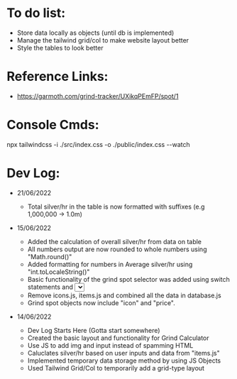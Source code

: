 # To do list:

-   Store data locally as objects (until db is implemented)
-   Manage the tailwind grid/col to make website layout better
-   Style the tables to look better

# Reference Links:

-   https://garmoth.com/grind-tracker/UXikqPEmFP/spot/1

# Console Cmds:

npx tailwindcss -i ./src/index.css -o ./public/index.css --watch

# Dev Log:

-   21/06/2022

    -   Total silver/hr in the table is now formatted with suffixes (e.g 1,000,000 -> 1.0m)

-   15/06/2022

    -   Added the calculation of overall silver/hr from data on table
    -   All numbers output are now rounded to whole numbers using "Math.round()"
    -   Added formatting for numbers in Average silver/hr using "int.toLocaleString()"
    -   Basic functionality of the grind spot selector was added using switch statements and <select>
    -   Remove icons.js, items.js and combined all the data in database.js
    -   Grind spot objects now include "icon" and "price".

-   14/06/2022

    -   Dev Log Starts Here (Gotta start somewhere)
    -   Created the basic layout and functionality for Grind Calculator
    -   Use JS to add img and input instead of spamming HTML
    -   Caluclates silver/hr based on user inputs and data from "items.js"
    -   Implemented temporary data storage method by using JS Objects
    -   Used Tailwind Grid/Col to temporarily add a grid-type layout
